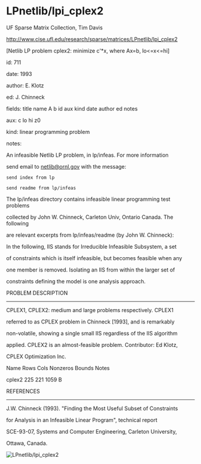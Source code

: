 # LPnetlib/lpi_cplex2

 UF Sparse Matrix Collection, Tim Davis

 http://www.cise.ufl.edu/research/sparse/matrices/LPnetlib/lpi_cplex2

 [Netlib LP problem cplex2: minimize c'*x, where Ax=b, lo<=x<=hi]

 id: 711

 date: 1993

 author: E. Klotz

 ed: J. Chinneck

 fields: title name A b id aux kind date author ed notes

 aux: c lo hi z0

 kind: linear programming problem

 notes:

 An infeasible Netlib LP problem, in lp/infeas.  For more information        

 send email to netlib@ornl.gov with the message:                             

                                                                             

 	send index from lp                                                         

 	send readme from lp/infeas                                                 

                                                                             

 The lp/infeas directory contains infeasible linear programming test problems

 collected by John W. Chinneck, Carleton Univ, Ontario Canada.  The following

 are relevant excerpts from lp/infeas/readme (by John W. Chinneck):          

                                                                             

 In the following, IIS stands for Irreducible Infeasible Subsystem, a set    

 of constraints which is itself infeasible, but becomes feasible when any    

 one member is removed.  Isolating an IIS from within the larger set of      

 constraints defining the model is one analysis approach.                    

                                                                             

 PROBLEM DESCRIPTION                                                         

 -------------------                                                         

                                                                             

 CPLEX1, CPLEX2:  medium and large problems respectively.  CPLEX1            

 referred to as CPLEX problem in Chinneck [1993], and is remarkably          

 non-volatile, showing a single small IIS regardless of the IIS algorithm    

 applied.  CPLEX2 is an almost-feasible problem. Contributor:  Ed Klotz,     

 CPLEX Optimization Inc.                                                     

                                                                             

 Name       Rows   Cols   Nonzeros Bounds      Notes                         

 cplex2      225    221     1059   B                                         

                                                                             

 REFERENCES                                                                  

 ----------                                                                  

                                                                             

 J.W.  Chinneck (1993).  "Finding the Most Useful Subset of Constraints      

 for Analysis in an Infeasible Linear Program", technical report             

 SCE-93-07, Systems and Computer Engineering, Carleton University,           

 Ottawa, Canada.                                                             

                                                                             

![LPnetlib/lpi_cplex2](http://yifanhu.net/GALLERY/GRAPHS/GIF_SMALL/LPnetlib@lpi_cplex2.gif)
